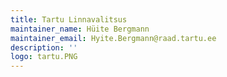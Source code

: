 ```yaml
---
title: Tartu Linnavalitsus
maintainer_name: Hüite Bergmann
maintainer_email: Hyite.Bergmann@raad.tartu.ee
description: ''
logo: tartu.PNG
---
```

